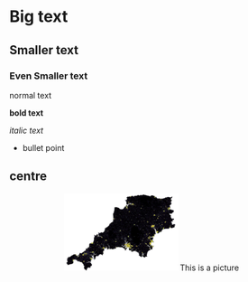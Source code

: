 # Big text
## Smaller text
### Even Smaller text

normal text

**bold text**

*italic text*


* bullet point
## centre
<p align="center">
  <img src="Capture.JPG" width="40%">
  This is a picture
</p>

